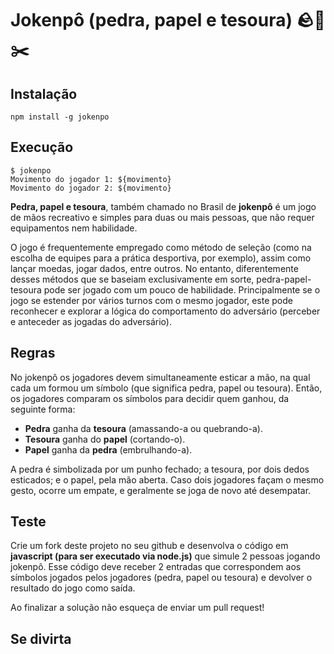 Jokenpô (pedra, papel e tesoura) 🪨🧻✂️
================================

## Instalação
`npm install -g jokenpo`

## Execução
```
$ jokenpo
Movimento do jogador 1: ${movimento}
Movimento do jogador 2: ${movimento}
```


**Pedra, papel e tesoura**, também chamado no Brasil de **jokenpô** é um jogo de mãos recreativo e simples para duas ou mais pessoas, que não requer equipamentos nem habilidade.

O jogo é frequentemente empregado como método de seleção (como na escolha de equipes para a prática desportiva, por exemplo), assim como lançar moedas, jogar dados, entre outros. No entanto, diferentemente desses métodos que se baseiam exclusivamente em sorte, pedra-papel-tesoura pode ser jogado com um pouco de habilidade. Principalmente se o jogo se estender por vários turnos com o mesmo jogador, este pode reconhecer e explorar a lógica do comportamento do adversário (perceber e anteceder as jogadas do adversário).

Regras
------

No jokenpô os jogadores devem simultaneamente esticar a mão, na qual cada um formou um símbolo (que significa pedra, papel ou tesoura). Então, os jogadores comparam os símbolos para decidir quem ganhou, da seguinte forma:

 - **Pedra** ganha da **tesoura** (amassando-a ou quebrando-a).
 - **Tesoura** ganha do **papel** (cortando-o).
 - **Papel** ganha da **pedra** (embrulhando-a).

A pedra é simbolizada por um punho fechado; a tesoura, por dois dedos esticados; e o papel, pela mão aberta. Caso dois jogadores façam o mesmo gesto, ocorre um empate, e geralmente se joga de novo até desempatar.

Teste
-----

Crie um fork deste projeto no seu github e desenvolva o código em **javascript (para ser executado via node.js)** que simule 2 pessoas jogando jokenpô. Esse código deve receber 2 entradas que correspondem aos símbolos jogados pelos jogadores (pedra, papel ou tesoura) e devolver o resultado do jogo como saída.

Ao finalizar a solução não esqueça de enviar um pull request!

## Se divirta
